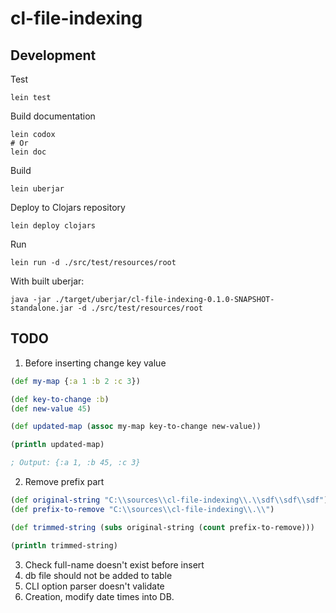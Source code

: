 # cl-file-indexing

## Development

Test

```shell
lein test
```

Build documentation

```shell
lein codox
# Or
lein doc
```

Build

```shell
lein uberjar
```

Deploy to Clojars repository

```shell
lein deploy clojars
```

Run

```shell
lein run -d ./src/test/resources/root
```

With built uberjar:

```shell
java -jar ./target/uberjar/cl-file-indexing-0.1.0-SNAPSHOT-standalone.jar -d ./src/test/resources/root

```

## TODO

1. Before inserting change key value

```clojure
(def my-map {:a 1 :b 2 :c 3})

(def key-to-change :b)
(def new-value 45)

(def updated-map (assoc my-map key-to-change new-value))

(println updated-map)

; Output: {:a 1, :b 45, :c 3}
```

2. Remove prefix part

```clojure
(def original-string "C:\\sources\\cl-file-indexing\\.\\sdf\\sdf\\sdf")
(def prefix-to-remove "C:\\sources\\cl-file-indexing\\.\\")

(def trimmed-string (subs original-string (count prefix-to-remove)))

(println trimmed-string)
```

3. Check full-name doesn't exist before insert
4. db file should not be added to table
5. CLI option parser doesn't validate
6. Creation, modify date times into DB.
